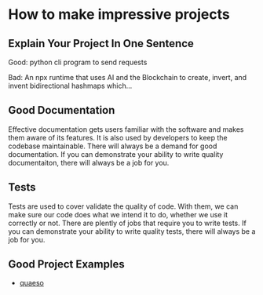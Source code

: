 # How to make impressive projects

## Explain Your Project In One Sentence

Good: python cli program to send requests 

Bad: An npx runtime that uses AI and the Blockchain to create, invert, and invent bidirectional hashmaps which...

## Good Documentation

Effective documentation gets users familiar with the software and makes them aware of its features. It is also used by developers to keep the codebase maintainable. 
There will always be a demand for good documentation. If you can demonstrate your ability to write quality documentaiton, there will always be a job for you.

## Tests

Tests are used to cover validate the quality of code. With them, we can make sure our code does what we intend it to do, whether we use it correctly or not. 
There are plently of jobs that require you to write tests. If you can demonstrate your ability to write quality tests, there will always be a job for you.

## Good Project Examples
- [quaeso](https://github.com/zahash/quaeso)
